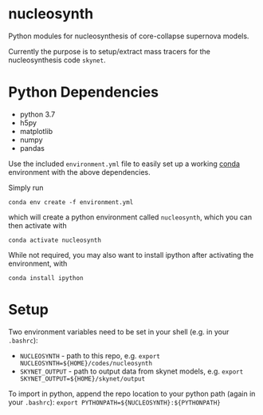 # nucleosynth
Python modules for nucleosynthesis of core-collapse supernova models.

Currently the purpose is to setup/extract mass tracers for the nucleosynthesis code `skynet`.

# Python Dependencies
* python 3.7
* h5py
* matplotlib
* numpy
* pandas

Use the included `environment.yml` file to easily set up a working [conda](https://docs.conda.io/projects/conda/en/latest/user-guide/tasks/manage-environments.html#creating-an-environment-with-commands) environment with the above dependencies.

Simply run 

`conda env create -f environment.yml`

which will create a python environment called `nucleosynth`, which you can then activate with 

`conda activate nucleosynth`

While not required, you may also want to install ipython after activating the environment, with

`conda install ipython`

# Setup
Two environment variables need to be set in your shell (e.g. in your `.bashrc`):
* `NUCLEOSYNTH` - path to this repo, e.g. `export NUCLEOSYNTH=${HOME}/codes/nucleosynth`
* `SKYNET_OUTPUT` - path to output data from skynet models, e.g. `export SKYNET_OUTPUT=${HOME}/skynet/output`

To import in python, append the repo location to your python path (again in your `.bashrc`): `export PYTHONPATH=${NUCLEOSYNTH}:${PYTHONPATH}`